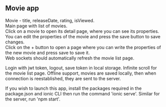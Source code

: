 <h2>Movie app</h2>
Movie - title, releaseDate, rating, isViewed.<br>
Main page with list of movies.<br>
Click on a movie to open its detail page, where you can see its properties. You can edit the properties of the movie
and press the save button to save changes.<br>
Click on the + button to open a page where you can write the properties of the new movie and press save to save it.<br>
Web sockets should automatically refresh the movie list page.<br>

Login with jwt token, logout, save token in local storage.
Infinite scroll for the movie list page.
Offline support, movies are saved locally, then when connection is
reestablished, they are sent to the server.


If you wish to launch this app, install the packages required in the package.json and ionic CLI then run the command 'ionic serve'.
Similar for the server, run 'npm start'.
